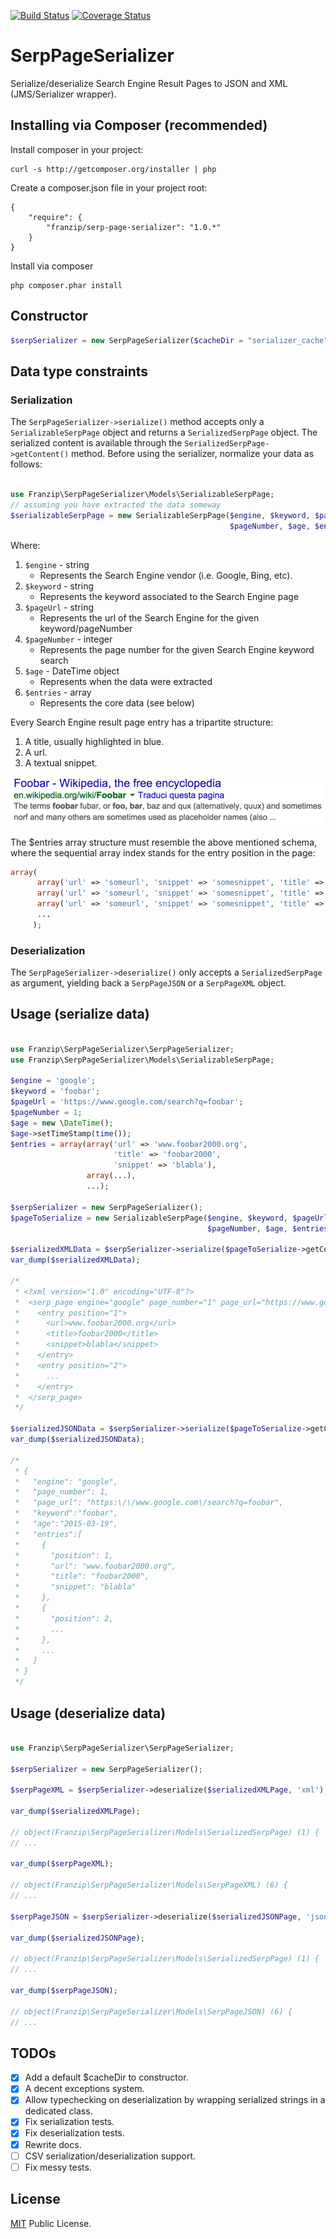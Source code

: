 [![Build Status](https://travis-ci.org/franzip/serp-page-serializer.svg?branch=master)](https://travis-ci.org/franzip/serp-page-serializer)
[![Coverage Status](https://coveralls.io/repos/franzip/serp-page-serializer/badge.svg)](https://coveralls.io/r/franzip/serp-page-serializer)

# SerpPageSerializer
Serialize/deserialize Search Engine Result Pages to JSON and XML (JMS/Serializer wrapper).

## Installing via Composer (recommended)

Install composer in your project:
```
curl -s http://getcomposer.org/installer | php
```

Create a composer.json file in your project root:
```
{
    "require": {
        "franzip/serp-page-serializer": "1.0.*"
    }
}
```

Install via composer
```
php composer.phar install
```

## Constructor
```php
$serpSerializer = new SerpPageSerializer($cacheDir = "serializer_cache");
```

## Data type constraints

### Serialization
The ```SerpPageSerializer->serialize()``` method accepts only a ```SerializableSerpPage```
object and returns a ```SerializedSerpPage``` object.
The serialized content is available through the ```SerializedSerpPage->getContent()```
method.
Before using the serializer, normalize your data as follows:
```php

use Franzip\SerpPageSerializer\Models\SerializableSerpPage;
// assuming you have extracted the data someway
$serializableSerpPage = new SerializableSerpPage($engine, $keyword, $pageUrl,
                                                 $pageNumber, $age, $entries);
```
Where:

1. `$engine` - string
    - Represents the Search Engine vendor (i.e. Google, Bing, etc).
2. `$keyword` - string
    - Represents the keyword associated to the Search Engine page
3. `$pageUrl` - string
    - Represents the url of the Search Engine for the given keyword/pageNumber
4. `$pageNumber` - integer
    - Represents the page number for the given Search Engine keyword search
5. `$age` - DateTime object
    - Represents when the data were extracted
6. `$entries` - array
    - Represents the core data (see below)

Every Search Engine result page entry has a tripartite structure:

1. A title, usually highlighted in blue.
2. A url.
3. A textual snippet.

![Typical SERP entry structure](./serp-structure.png?raw=true "Typical SERP entry structure")

The $entries array structure must resemble the above mentioned schema, where
the sequential array index stands for the entry position in the page:

```php
array(
      array('url' => 'someurl', 'snippet' => 'somesnippet', 'title' => 'sometitle'),
      array('url' => 'someurl', 'snippet' => 'somesnippet', 'title' => 'sometitle'),
      array('url' => 'someurl', 'snippet' => 'somesnippet', 'title' => 'sometitle'),
      ...
     );
```
### Deserialization

The ```SerpPageSerializer->deserialize()``` only accepts a ```SerializedSerpPage```
as argument, yielding back a ```SerpPageJSON``` or a ```SerpPageXML``` object.

## Usage (serialize data)

```php

use Franzip\SerpPageSerializer\SerpPageSerializer;
use Franzip\SerpPageSerializer\Models\SerializableSerpPage;

$engine = 'google';
$keyword = 'foobar';
$pageUrl = 'https://www.google.com/search?q=foobar';
$pageNumber = 1;
$age = new \DateTime();
$age->setTimeStamp(time());
$entries = array(array('url' => 'www.foobar2000.org',
                       'title' => 'foobar2000',
                       'snippet' => 'blabla'),
                 array(...),
                 ...);

$serpSerializer = new SerpPageSerializer();
$pageToSerialize = new SerializableSerpPage($engine, $keyword, $pageUrl,
                                            $pageNumber, $age, $entries);

$serializedXMLData = $serpSerializer->serialize($pageToSerialize->getContent(), 'xml');
var_dump($serializedXMLData);

/*
 * <?xml version="1.0" encoding="UTF-8"?>
 *  <serp_page engine="google" page_number="1" page_url="https://www.google.com/search?q=foobar" keyword="foobar" age="2015-03-19">
 *    <entry position="1">
 *      <url>www.foobar2000.org</url>
 *      <title>foobar2000</title>
 *      <snippet>blabla</snippet>
 *    </entry>
 *    <entry position="2">
 *      ...
 *    </entry>
 *  </serp_page>
 */

$serializedJSONData = $serpSerializer->serialize($pageToSerialize->getContent(), 'json');
var_dump($serializedJSONData);

/*
 * {
 *   "engine": "google",
 *   "page_number": 1,
 *   "page_url": "https:\/\/www.google.com\/search?q=foobar",
 *   "keyword":"foobar",
 *   "age":"2015-03-19",
 *   "entries":[
 *     {
 *       "position": 1,
 *       "url": "www.foobar2000.org",
 *       "title": "foobar2000",
 *       "snippet": "blabla"
 *     },
 *     {
 *       "position": 2,
 *       ...
 *     },
 *     ...
 *   ]
 * }
 */

```

## Usage (deserialize data)

```php

use Franzip\SerpPageSerializer\SerpPageSerializer;

$serpSerializer = new SerpPageSerializer();

$serpPageXML = $serpSerializer->deserialize($serializedXMLPage, 'xml');

var_dump($serializedXMLPage);

// object(Franzip\SerpPageSerializer\Models\SerializedSerpPage) (1) {
// ...

var_dump($serpPageXML);

// object(Franzip\SerpPageSerializer\Models\SerpPageXML) (6) {
// ...

$serpPageJSON = $serpSerializer->deserialize($serializedJSONPage, 'json');

var_dump($serializedJSONPage);

// object(Franzip\SerpPageSerializer\Models\SerializedSerpPage) (1) {
// ...

var_dump($serpPageJSON);

// object(Franzip\SerpPageSerializer\Models\SerpPageJSON) (6) {
// ...

```

## TODOs

- [x] Add a default $cacheDir to constructor.
- [x] A decent exceptions system.
- [x] Allow typechecking on deserialization by wrapping serialized strings in
 a dedicated class.
- [x] Fix serialization tests.
- [x] Fix deserialization tests.
- [x] Rewrite docs.
- [ ] CSV serialization/deserialization support.
- [ ] Fix messy tests.

## License
[MIT](http://opensource.org/licenses/MIT/ "MIT") Public License.
